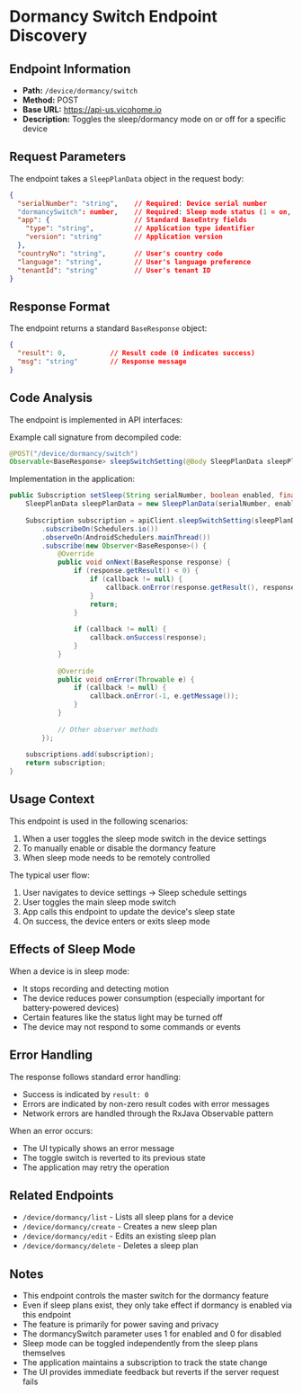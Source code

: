 # Dormancy Switch Endpoint Discovery

## Endpoint Information
- **Path:** `/device/dormancy/switch`
- **Method:** POST
- **Base URL:** https://api-us.vicohome.io
- **Description:** Toggles the sleep/dormancy mode on or off for a specific device

## Request Parameters
The endpoint takes a `SleepPlanData` object in the request body:

```json
{
  "serialNumber": "string",    // Required: Device serial number
  "dormancySwitch": number,    // Required: Sleep mode status (1 = on, 0 = off)
  "app": {                     // Standard BaseEntry fields
    "type": "string",          // Application type identifier
    "version": "string"        // Application version
  },
  "countryNo": "string",       // User's country code
  "language": "string",        // User's language preference 
  "tenantId": "string"         // User's tenant ID
}
```

## Response Format
The endpoint returns a standard `BaseResponse` object:

```json
{
  "result": 0,           // Result code (0 indicates success)
  "msg": "string"        // Response message
}
```

## Code Analysis
The endpoint is implemented in API interfaces:

Example call signature from decompiled code:
```java
@POST("/device/dormancy/switch")
Observable<BaseResponse> sleepSwitchSetting(@Body SleepPlanData sleepPlanData);
```

Implementation in the application:
```java
public Subscription setSleep(String serialNumber, boolean enabled, final Callback<BaseResponse> callback) {
    SleepPlanData sleepPlanData = new SleepPlanData(serialNumber, enabled ? 1 : 0);
    
    Subscription subscription = apiClient.sleepSwitchSetting(sleepPlanData)
        .subscribeOn(Schedulers.io())
        .observeOn(AndroidSchedulers.mainThread())
        .subscribe(new Observer<BaseResponse>() {
            @Override
            public void onNext(BaseResponse response) {
                if (response.getResult() < 0) {
                    if (callback != null) {
                        callback.onError(response.getResult(), response.getMsg());
                    }
                    return;
                }
                
                if (callback != null) {
                    callback.onSuccess(response);
                }
            }
            
            @Override
            public void onError(Throwable e) {
                if (callback != null) {
                    callback.onError(-1, e.getMessage());
                }
            }
            
            // Other observer methods
        });
    
    subscriptions.add(subscription);
    return subscription;
}
```

## Usage Context
This endpoint is used in the following scenarios:
1. When a user toggles the sleep mode switch in the device settings
2. To manually enable or disable the dormancy feature
3. When sleep mode needs to be remotely controlled

The typical user flow:
1. User navigates to device settings → Sleep schedule settings
2. User toggles the main sleep mode switch
3. App calls this endpoint to update the device's sleep state
4. On success, the device enters or exits sleep mode

## Effects of Sleep Mode
When a device is in sleep mode:
- It stops recording and detecting motion
- The device reduces power consumption (especially important for battery-powered devices)
- Certain features like the status light may be turned off
- The device may not respond to some commands or events

## Error Handling
The response follows standard error handling:
- Success is indicated by `result: 0`
- Errors are indicated by non-zero result codes with error messages
- Network errors are handled through the RxJava Observable pattern

When an error occurs:
- The UI typically shows an error message
- The toggle switch is reverted to its previous state
- The application may retry the operation

## Related Endpoints
- `/device/dormancy/list` - Lists all sleep plans for a device
- `/device/dormancy/create` - Creates a new sleep plan
- `/device/dormancy/edit` - Edits an existing sleep plan
- `/device/dormancy/delete` - Deletes a sleep plan

## Notes
- This endpoint controls the master switch for the dormancy feature
- Even if sleep plans exist, they only take effect if dormancy is enabled via this endpoint
- The feature is primarily for power saving and privacy
- The dormancySwitch parameter uses 1 for enabled and 0 for disabled
- Sleep mode can be toggled independently from the sleep plans themselves
- The application maintains a subscription to track the state change
- The UI provides immediate feedback but reverts if the server request fails